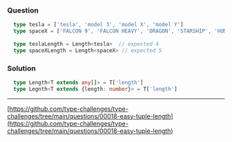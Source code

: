 ### Question
```ts
  type tesla = ['tesla', 'model 3', 'model X', 'model Y']
  type spaceX = ['FALCON 9', 'FALCON HEAVY', 'DRAGON', 'STARSHIP', 'HUMAN SPACEFLIGHT']
  
  type teslaLength = Length<tesla>  // expected 4
  type spaceXLength = Length<spaceX> // expected 5
```

### Solution
```ts
  type Length<T extends any[]> = T['length']
  type Legnth<T extends {length: number}> = T['length']
```
---
[https://github.com/type-challenges/type-challenges/tree/main/questions/00018-easy-tuple-length](https://github.com/type-challenges/type-challenges/tree/main/questions/00018-easy-tuple-length)
